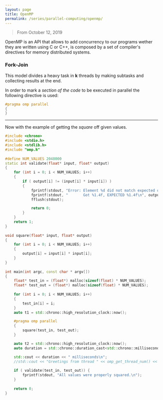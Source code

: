 ```yaml
---
layout: page
title: OpenMP
permalink: /series/parallel-computing/openmp/
---
```

> From October 12, 2019

OpenMP is an API that allows to add concurrency to our programs wether they are written using C or C++, is composed by a set of compiler's directives for memory distributed systems.

### Fork-Join
This model divides a heavy task in **k** threads by making subtasks and collecting results at the end.

In order to mark a *section of the code* to be executed in parallel the following directive is used:
```cpp
#pragma omp parallel
{
}
```
---

Now with the example of getting the *square* off given values.

```cpp
#include <chrono>
#include <stdio.h>
#include <stdlib.h>
#include "omp.h"
 
#define NUM_VALUES 2048000
static int validate(float* input, float* output)
{
    for (int i = 0; i < NUM_VALUES; i++)
    {
        if ( output[i] != (input[i] * input[i]) )
        {
            fprintf(stdout, "Error: Element %d did not match expected output.\n", i);
            fprintf(stdout, "       Got %1.4f, EXPECTED %1.4f\n", output[i], input[i] * input[i]);
            fflush(stdout);

            return 0;
        }
    }
    return 1;
}
 
void square(float* input, float* output)
{
    for (int i = 0; i < NUM_VALUES; i++)
    {
        output[i] = input[i] * input[i];
    }
}
 
int main(int argc, const char * argv[])
{
    float* test_in = (float*) malloc(sizeof(float) * NUM_VALUES);
    float* test_out = (float*) malloc(sizeof(float) * NUM_VALUES);
    
    for (int i = 0; i < NUM_VALUES; i++)
    {
        test_in[i] = i;
    }
    auto t1 = std::chrono::high_resolution_clock::now();

    #pragma omp parallel
    {
        square(test_in, test_out);
    }

    auto t2 = std::chrono::high_resolution_clock::now();
    auto duration = std::chrono::duration_cast<std::chrono::milliseconds>( t2 - t1 ).count();

    std::cout << duration << " milliseconds\n";
    //std::cout << "Greetings from thread " << omp_get_thread_num() << std::endl;
    
    if ( validate(test_in, test_out)) {
        fprintf(stdout, "All values were properly squared.\n");
    }
    
    return 0;
}
```
